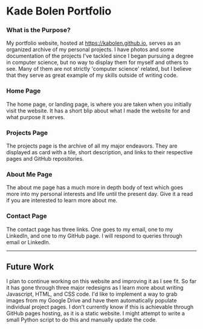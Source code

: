# Kade Bolen Portfolio

### What is the Purpose?
My portfolio website, hosted at https://kabolen.github.io, serves as an 
organized archive of my personal projects. I have photos and some 
documentation of the projects I've tackled since I began pursuing a 
degree in computer science, but no way to display them for myself and 
others to see. Many of them are not strictly 'computer science' related, 
but I believe that they serve as great example of my skills outside of 
writing code.

### Home Page
The home page, or landing page, is where you are taken when you 
initially visit the website. It has a short blip about what I made the 
website for and what purpose it serves.

### Projects Page
The projects page is the archive of all my major endeavors. They are 
displayed as card with a tile, short description, and links to their 
respective pages and GitHub repositories.

### About Me Page
The about me page has a much more in depth body of text which goes more 
into my personal interests and life until the present day. Give it a 
read if you are interested to learn more about me.

### Contact Page
The contact page has three links. One goes to my email, one to my 
LinkedIn, and one to my GitHub page. I will respond to queries through 
email or LinkedIn.
***

## Future Work
I plan to continue working on this website and improving it as I see fit.
So far it has gone through three major redesigns as I learn more about 
writing Javascript, HTML, and CSS code. I'd like to implement a way to 
grab images from my Google Drive and have them automatically populate 
individual project pages. I don't currently know if this is achievable 
through GitHub pages hosting, as it is a static website. I might attempt 
to write a small Python script to do this and manually update the code.